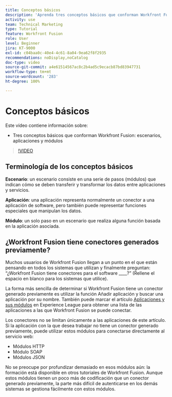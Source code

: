 ```yaml
---
title: Conceptos básicos
description: 'Aprenda tres conceptos básicos que conforman Workfront Fusion: escenarios, aplicaciones y módulos en  [!DNL Adobe Workfront Fusion].'
activity: use
team: Technical Marketing
type: Tutorial
feature: Workfront Fusion
role: User
level: Beginner
jira: KT-9000
exl-id: c04baa0c-40e4-4c61-8a04-9ea62f8f2935
recommendations: noDisplay,noCatalog
doc-type: video
source-git-commit: a4e61514567ac8c2b4ad5c9ecacb87bd83947731
workflow-type: tm+mt
source-wordcount: '283'
ht-degree: 100%

---
```


# Conceptos básicos

Este vídeo contiene información sobre:

* Tres conceptos básicos que conforman Workfront Fusion: escenarios, aplicaciones y módulos

>[!VIDEO](https://video.tv.adobe.com/v/335260/?quality=12&learn=on)

## Terminología de los conceptos básicos

**Escenario**: un escenario consiste en una serie de pasos (módulos) que indican cómo se deben transferir y transformar los datos entre aplicaciones y servicios.

**Aplicación**: una aplicación representa normalmente un conector a una aplicación de software, pero también puede representar funciones especiales que manipulan los datos.

**Módulo**: un solo paso en un escenario que realiza alguna función basada en la aplicación asociada.

## ¿Workfront Fusion tiene conectores generados previamente?

Muchos usuarios de Workfront Fusion llegan a un punto en el que están pensando en todos los sistemas que utilizan y finalmente preguntan: “¿Workfront Fusion tiene conectores para el software ____?” (Rellene el espacio en blanco para los sistemas que utilice).

La forma más sencilla de determinar si Workfront Fusion tiene un conector generado previamente es utilizar la función Añadir aplicación y buscar una aplicación por su nombre. También puede marcar el artículo [Aplicaciones y sus módulos](https://experienceleague.adobe.com/docs/workfront/using/adobe-workfront-fusion/fusion-apps-and-modules/apps-and-their-modules.html?lang=es) en Experience League para obtener una lista de las aplicaciones a las que Workfront Fusion se puede conectar.

Los conectores no se limitan únicamente a las aplicaciones de este artículo. Si la aplicación con la que desea trabajar no tiene un conector generado previamente, puede utilizar estos módulos para conectarse directamente al servicio web:

* Módulos HTTP
* Módulo SOAP
* Módulos JSON

No se preocupe por profundizar demasiado en esos módulos aún: la formación está disponible en otros tutoriales de Workfront Fusion. Aunque estos módulos tienen un poco más de codificación que un conector generado previamente, la parte más difícil de autenticarse en los demás sistemas se gestiona fácilmente con estos módulos.
